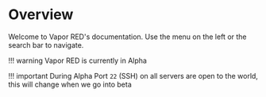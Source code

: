 # Overview

Welcome to Vapor RED's documentation. Use the menu on the left or the search bar to navigate.

!!! warning
    Vapor RED is currently in Alpha

!!! important
    During Alpha Port `22` (SSH) on all servers are open to the world, this will change when we go into beta